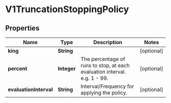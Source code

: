 
# V1TruncationStoppingPolicy

## Properties
Name | Type | Description | Notes
------------ | ------------- | ------------- | -------------
**king** | **String** |  |  [optional]
**percent** | **Integer** | The percentage of runs to stop, at each evaluation interval. e.g. 1 - 99. |  [optional]
**evaluationInterval** | **String** | Interval/Frequency for applying the policy. |  [optional]



